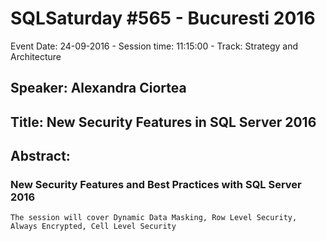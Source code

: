 # SQLSaturday #565 - Bucuresti 2016
Event Date: 24-09-2016 - Session time: 11:15:00 - Track: Strategy and Architecture
## Speaker: Alexandra Ciortea
## Title: New Security Features in SQL Server 2016
## Abstract:
### New Security Features and Best Practices with SQL Server 2016
	The session will cover Dynamic Data Masking, Row Level Security, Always Encrypted, Cell Level Security
